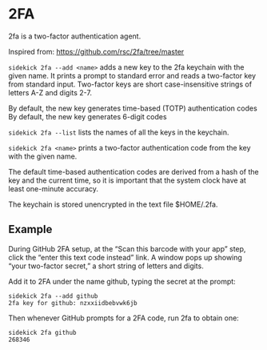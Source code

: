 # 2FA

2fa is a two-factor authentication agent.

Inspired from: https://github.com/rsc/2fa/tree/master

`sidekick 2fa --add <name>` adds a new key to the 2fa keychain with the given name. 
It prints a prompt to standard error and reads a two-factor key from standard input. 
Two-factor keys are short case-insensitive strings of letters A-Z and digits 2-7.

By default, the new key generates time-based (TOTP) authentication codes
By default, the new key generates 6-digit codes

`sidekick 2fa --list` lists the names of all the keys in the keychain.

`sidekick 2fa <name>` prints a two-factor authentication code from the key with the given name.

The default time-based authentication codes are derived from a hash of the key and the current time, so it is important that the system clock have at least one-minute accuracy.

The keychain is stored unencrypted in the text file $HOME/.2fa.

## Example

During GitHub 2FA setup, at the “Scan this barcode with your app” step,
click the “enter this text code instead” link.
A window pops up showing “your two-factor secret,” a short string of letters and digits.

Add it to 2FA under the name github, typing the secret at the prompt:
```shell
sidekick 2fa --add github
2fa key for github: nzxxiidbebvwk6jb
```

Then whenever GitHub prompts for a 2FA code, run 2fa to obtain one:

```shell 
sidekick 2fa github
268346
``` 